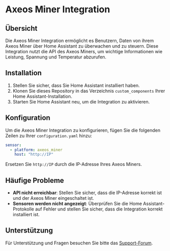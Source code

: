 # Axeos Miner Integration

## Übersicht
Die Axeos Miner Integration ermöglicht es Benutzern, Daten von ihrem Axeos Miner über Home Assistant zu überwachen und zu steuern. Diese Integration nutzt die API des Axeos Miners, um wichtige Informationen wie Leistung, Spannung und Temperatur abzurufen.

## Installation
1. Stellen Sie sicher, dass Sie Home Assistant installiert haben.
2. Klonen Sie dieses Repository in das Verzeichnis `custom_components` Ihrer Home Assistant-Installation.
3. Starten Sie Home Assistant neu, um die Integration zu aktivieren.

## Konfiguration
Um die Axeos Miner Integration zu konfigurieren, fügen Sie die folgenden Zeilen zu Ihrer `configuration.yaml` hinzu:

```yaml
sensor:
  - platform: axeos_miner
    host: "http://IP"
```

Ersetzen Sie `http://IP` durch die IP-Adresse Ihres Axeos Miners.

## Häufige Probleme
- **API nicht erreichbar**: Stellen Sie sicher, dass die IP-Adresse korrekt ist und der Axeos Miner eingeschaltet ist.
- **Sensoren werden nicht angezeigt**: Überprüfen Sie die Home Assistant-Protokolle auf Fehler und stellen Sie sicher, dass die Integration korrekt installiert ist.

## Unterstützung
Für Unterstützung und Fragen besuchen Sie bitte das [Support-Forum](https://forum.home-assistant.io).